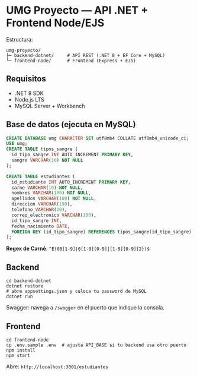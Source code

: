 # UMG Proyecto — API .NET + Frontend Node/EJS

Estructura:
```
umg-proyecto/
├─ backend-dotnet/     # API REST (.NET 8 + EF Core + MySQL)
└─ frontend-node/      # Frontend (Express + EJS)
```

## Requisitos
- .NET 8 SDK
- Node.js LTS
- MySQL Server + Workbench

## Base de datos (ejecuta en MySQL)
```sql
CREATE DATABASE umg CHARACTER SET utf8mb4 COLLATE utf8mb4_unicode_ci;
USE umg;
CREATE TABLE tipos_sangre (
  id_tipo_sangre INT AUTO_INCREMENT PRIMARY KEY,
  sangre VARCHAR(10) NOT NULL
);

CREATE TABLE estudiantes (
  id_estudiante INT AUTO_INCREMENT PRIMARY KEY,
  carne VARCHAR(10) NOT NULL,
  nombres VARCHAR(100) NOT NULL,
  apellidos VARCHAR(100) NOT NULL,
  direccion VARCHAR(150),
  telefono VARCHAR(20),
  correo_electronico VARCHAR(100),
  id_tipo_sangre INT,
  fecha_nacimiento DATE,
  FOREIGN KEY (id_tipo_sangre) REFERENCES tipos_sangre(id_tipo_sangre)
);

```
**Regex de Carné**: `^E(00[1-9]|0[1-9][0-9]|[1-9][0-9]{2})$`

## Backend
```
cd backend-dotnet
dotnet restore
# abre appsettings.json y coloca tu password de MySQL
dotnet run
```
Swagger: navega a `/swagger` en el puerto que indique la consola.

## Frontend
```
cd frontend-node
cp .env.sample .env  # ajusta API_BASE si tu backend usa otro puerto
npm install
npm start
```
Abre: `http://localhost:3001/estudiantes`

